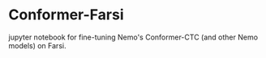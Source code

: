 # Conformer-Farsi
jupyter notebook for fine-tuning Nemo's Conformer-CTC (and other Nemo models) on Farsi.
